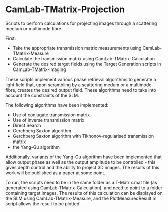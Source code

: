 # CamLab-TMatrix-Projection

Scripts to perform calculations for projecting images through a scattering medium or multimode fibre.

First:
- Take the appropriate transmission matrix measurements using CamLab-TMatrix-Measure
- Calculate the transmission matrix using CamLab-TMatrix-Calculation
- Generate the desired target fields using the Target Generation scripts in CamLab-TMatrix-Imaging

These scripts implement various phase retrieval algorithms to generate a light field that, upon scrambling by a scattering medum or a multimode fibre, creates the desired output field. These algorithms need to take into account the constraints of the SLM.

The following algorithms have been implemented:
- Use of conjugate transmission matrix
- Use of inverse transmission matrix
- Direct Search
- Gerchberg Saxton algorithm
- Gerchberg Saxton algorithm with Tikhonov-regularised transmission matrix
- the Yang-Gu algorithm

Additionally, variants of the Yang-Gu algorithm have been implemented that allow output phase as well as the output amplitude to be controlled - this gives depth control and the ability to project 3D images. The results of this work will be published as a paper at some point.

To run, the scripts need to be in the same folder as a T-Matrix.mat file (as generated using CamLab-TMatrix-Calculation), and need to point to a folder containing target images. The results of this calculation can be displayed on the SLM using CamLab-TMatrix-Measure, and the PlotMeasuredResult.m script allows the result to be plotted.
